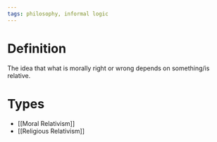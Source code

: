 ```yaml
---
tags: philosophy, informal logic
---
```


# Definition

The idea that what is morally right or wrong depends on something/is relative.

# Types
- [[Moral Relativism]]
- [[Religious Relativism]]